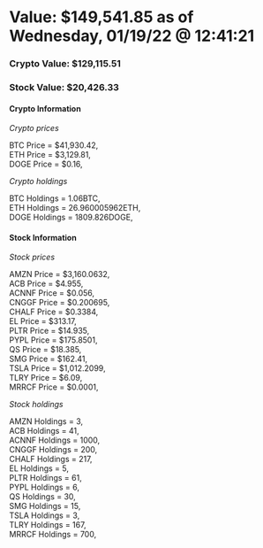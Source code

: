 # Value: $149,541.85 as of Wednesday, 01/19/22 @ 12:41:21 

### Crypto Value: $129,115.51

### Stock Value: $20,426.33

#### Crypto Information 
*Crypto prices* 

BTC Price = $41,930.42,  
ETH Price = $3,129.81,  
DOGE Price = $0.16,  


*Crypto holdings* 

BTC Holdings = 1.06BTC,  
ETH Holdings = 26.960005962ETH,  
DOGE Holdings = 1809.826DOGE,  


#### Stock Information 

*Stock prices* 

AMZN Price = $3,160.0632,  
ACB Price = $4.955,  
ACNNF Price = $0.056,  
CNGGF Price = $0.200695,  
CHALF Price = $0.3384,  
EL Price = $313.17,  
PLTR Price = $14.935,  
PYPL Price = $175.8501,  
QS Price = $18.385,  
SMG Price = $162.41,  
TSLA Price = $1,012.2099,  
TLRY Price = $6.09,  
MRRCF Price = $0.0001,  


*Stock holdings* 

AMZN Holdings = 3,  
ACB Holdings = 41,  
ACNNF Holdings = 1000,  
CNGGF Holdings = 200,  
CHALF Holdings = 217,  
EL Holdings = 5,  
PLTR Holdings = 61,  
PYPL Holdings = 6,  
QS Holdings = 30,  
SMG Holdings = 15,  
TSLA Holdings = 3,  
TLRY Holdings = 167,  
MRRCF Holdings = 700,  


